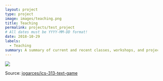 ```yaml
---
layout: project
type: project
image: images/teaching.png
title: Teaching
permalink: projects/test_project
# All dates must be YYYY-MM-DD format!
date: 2018-10-29
labels:
  - Teaching
summary: A summary of current and recent classes, workshops, and projects that I have taught.
---
```


<img class="ui image" src="{{ site.baseurl }}/images/cotton-header.png">


Source: <a href="https://github.com/jogarces/ics-313-text-game"><i class="large github icon "></i>jogarces/ics-313-text-game</a>

